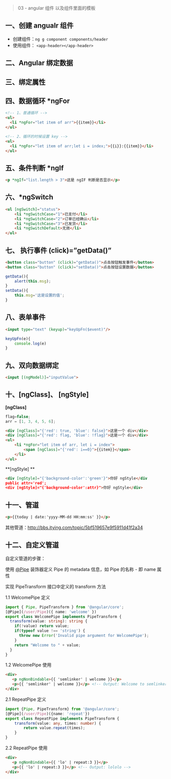> 03 - angular 组件 以及组件里面的模板  



## 一、创建 angualr 组件

- 创建组件：`ng g component components/header  `
- 使用组件： `<app-header></app-header>  `



## 二、Angular 绑定数据

## 三、绑定属性

## 四、数据循环 *ngFor

```html
<!-- 1、普通循环 -->
<ul>
  <li *ngFor="let item of arr">{{item}}</li>
</ul>

<!-- 2、循环的时候设置 key -->
<ul>
  <li *ngFor="let item of arr;let i = index;">{{i}}:{{item}}</li>
</ul>
```



## 五、条件判断 *ngIf

```html
<p *ngIf="list.length > 3">这是 ngIF 判断是否显示</p>
```



## 六、*ngSwitch  

```html
<ul [ngSwitch]="status">
	<li *ngSwitchCase="1">已支付</li>
	<li *ngSwitchCase="2">订单已经确认</li>
	<li *ngSwitchCase="3">已发货</li>
	<li *ngSwitchDefault>无效</li>
</ul>
```



## 七、 执行事件 (click)=”getData()”

```html
<button class="button" (click)="getData()">点击按钮触发事件</button>
<button class="button" (click)="setData()">点击按钮设置数据</button>
```

```typescript
getData(){
	alert(this.msg);
} 
setData(){
	this.msg='这是设置的值';
}
```



## 八、表单事件  

```html
<input type="text" (keyup)="keyUpFn($event)"/>
```

```typescript
keyUpFn(e){
	console.log(e)
}
```



## 九、双向数据绑定  

```html
<input [(ngModel)]="inputValue">
```





## 十、[ngClass]、 [ngStyle]

**[ngClass]**  

```typescript
flag=false;
arr = [1, 3, 4, 5, 6];
```

```html
<div [ngClass]="{'red': true, 'blue': false}">这是一个 div</div>
<div [ngClass]="{'red': flag, 'blue': !flag}">这是一个 div</div>
<ul>
	<li *ngFor="let item of arr, let i = index">
		<span [ngClass]="{'red': i==0}">{{item}}</span>
	</li>
</ul>
```

**[ngStyle] **

```html
<div [ngStyle]="{'background-color':'green'}">你好 ngStyle</div
public attr='red';
<div [ngStyle]="{'background-color':attr}">你好 ngStyle</div>
```



## 十一、管道

```html
<p>{{today | date:'yyyy-MM-dd HH:mm:ss' }}</p>
```

其他管道：http://bbs.itying.com/topic/5bf519657e9f5911d41f2a34  



## 十二、自定义管道

自定义管道的步骤：

使用 [@Pipe](http://bbs.itying.com/user/Pipe) 装饰器定义 Pipe 的 metadata 信息，如 Pipe 的名称 - 即 name 属性

实现 PipeTransform 接口中定义的 transform 方法

1.1 WelcomePipe 定义

```typescript
import { Pipe, PipeTransform } from '@angular/core';
[@Pipe](/user/Pipe)({ name: 'welcome' })
export class WelcomePipe implements PipeTransform {
  transform(value: string): string {
    if(!value) return value;
    if(typeof value !== 'string') {
      throw new Error('Invalid pipe argument for WelcomePipe');
    }
    return "Welcome to " + value;
  }
} 
```

1.2 WelcomePipe 使用

```html
<div>
   <p ngNonBindable>{{ 'semlinker' | welcome }}</p>
   <p>{{ 'semlinker' | welcome }}</p> <!-- Output: Welcome to semlinker -->
</div>
```

2.1 RepeatPipe 定义

```typescript
import {Pipe, PipeTransform} from '@angular/core';
[@Pipe](/user/Pipe)({name: 'repeat'})
export class RepeatPipe implements PipeTransform {
    transform(value: any, times: number) {
        return value.repeat(times);
    }
}
```

2.2 RepeatPipe 使用

```html
<div>
   <p ngNonBindable>{{ 'lo' | repeat:3 }}</p>
   <p>{{ 'lo' | repeat:3 }}</p> <!-- Output: lololo -->
</div>
```

